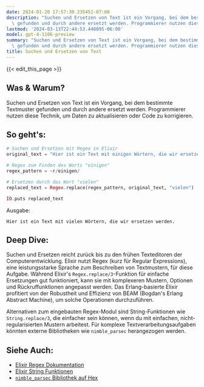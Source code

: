 ```yaml
---
date: 2024-01-20 17:57:30.235451-07:00
description: "Suchen und Ersetzen von Text ist ein Vorgang, bei dem bestimmte Textmuster\
  \ gefunden und durch andere ersetzt werden. Programmierer nutzen diese Technik,\u2026"
lastmod: '2024-03-13T22:44:53.448095-06:00'
model: gpt-4-1106-preview
summary: "Suchen und Ersetzen von Text ist ein Vorgang, bei dem bestimmte Textmuster\
  \ gefunden und durch andere ersetzt werden. Programmierer nutzen diese Technik,\u2026"
title: Suchen und Ersetzen von Text
---
```


{{< edit_this_page >}}

## Was & Warum?
Suchen und Ersetzen von Text ist ein Vorgang, bei dem bestimmte Textmuster gefunden und durch andere ersetzt werden. Programmierer nutzen diese Technik, um Daten zu aktualisieren oder Code zu korrigieren.

## So geht's:
```elixir
# Suchen und Ersetzen mit Regex in Elixir
original_text = "Hier ist ein Text mit einigen Wörtern, die wir ersetzen werden."

# Regex zum Finden des Worts "einigen"
regex_pattern = ~r/einigen/

# Ersetzen durch das Wort "vielen"
replaced_text = Regex.replace(regex_pattern, original_text, "vielen")

IO.puts replaced_text
```
Ausgabe:
```
Hier ist ein Text mit vielen Wörtern, die wir ersetzen werden.
```

## Deep Dive:
Suchen und Ersetzen reicht zurück bis zu den frühen Texteditoren der Computerentwicklung. Elixir nutzt Regex (kurz für Regular Expressions), eine leistungsstarke Sprache zum Beschreiben von Textmustern, für diese Aufgabe. Während Elixir's `Regex.replace/3`-Funktion für einfache Ersetzungen gut funktioniert, kann sie mit komplexeren Mustern, Optionen und Rückruffunktionen angepasst werden. Das Erlang-basierte Elixir profitiert von der Robustheit und Effizienz von BEAM (Bogdan's Erlang Abstract Machine), um solche Operationen durchzuführen.

Alternativen zum eingebauten Regex-Modul sind String-Funktionen wie `String.replace/3`, die einfacher sein können, wenn du mit einfachen, nicht-regularisierten Mustern arbeitest. Für komplexe Textverarbeitungsaufgaben könnten externe Bibliotheken wie `nimble_parsec` herangezogen werden.

## Siehe Auch:
- [Elixir Regex Dokumentation](https://hexdocs.pm/elixir/Regex.html)
- [Elixir String Funktionen](https://hexdocs.pm/elixir/String.html)
- [`nimble_parsec` Bibliothek auf Hex](https://hex.pm/packages/nimble_parsec)
